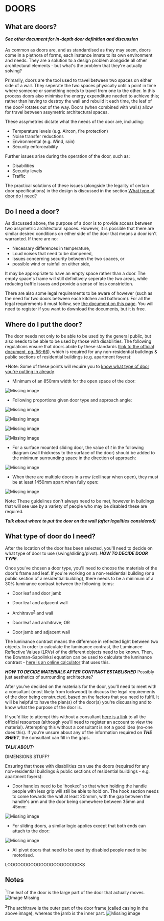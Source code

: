 # DOORS

## What are doors?

#### *See other document for in-depth door definition and discussion*

As common as doors are, and as standardised as they may seem, doors come in a plethora of forms, each instance innate to its own environment and needs. They are a solution to a design problem alongside all other architectural elements - but what's the problem that they're actually solving?

Primarily, doors are the tool used to travel between two spaces on either side of a wall. They seperate the two spaces physically until a point in time where someone or something needs to travel from one to the other. In this process doors also minimise the energy expenditure needed to achieve this; rather than having to destroy the wall and rebuild it each time, the leaf of the door<sup>[1](#notes)</sup> rotates out of the way. Doors (when combined with walls) allow for travel between assymetric architectural spaces.

These assymetries dictate what the needs of the door are, including:

- Temperature levels (e.g. Aircon, fire protection)
- Noise transfer reductions
- Environmental (e.g. Wind, rain)
- Security enforceability

Further issues arise during the operation of the door, such as:

- Disabilities
- Security levels
- Traffic

The practical solutions of these issues (alongside the legality of certain door specifications) in the design is discussed in the section [What type of door do I need?](#doorType)

## Do I need a door?

As discussed above, the purpose of a door is to provide access between two assymetric architectural spaces. However, it is possible that there are similar desired conditions on either side of the door that means a door isn't warranted. If there are no:

 - Necessary differences in temperature,
 - Loud noises that need to be dampened,
 - Issues concerning security between the two spaces, or
 - possible wind or rainfall on either side,

It may be appropriate to have an empty space rather than a door. The empty space's frame will still definitively seperate the two areas, while reducing traffic issues and provide a sense of less constriction.

There are also some legal requirements to be aware of however (such as the need for two doors between each kitchen and bathroom). For all the legal requirements it must follow, see [the document on this page](https://www.abcb.gov.au/Resources/NCC). You will need to register if you want to download the documents, but it is free.

## Where do I put the door?

The door needs not only to be able to be used by the general public, but also needs to be able to be used by those with disabilities. The following regulations ensure that doors abide by these standards ([link to the official document, pg. 56-66](https://threedimensionallandscapejournal.files.wordpress.com/2014/03/1428-1-2009a1.pdf)), which is required for any non-residential buildings & public sections of residential buildings (e.g. apartment foyers):

*Note: Some of these points will require you to [know what type of door you're putting in already](#doorType)

- Minimum of an 850mm width for the open space of the door:

![Missing image](/Doors/Images/850mm.PNG)

- Following proportions given door type and approach angle:

![Missing image](/Doors/Images/doorlegend.PNG)

![Missing image](/Doors/Images/doordiag1.PNG)

![Missing image](/Doors/Images/doordiag2.PNG)

![Missing image](/Doors/Images/doordiag3.PNG)

 - For a surface mounted sliding door, the value of *t* in the following diagram (wall thickness to the surface of the door) should be added to the minimum surrounding space in the direction of approach:

![Missing image](/Doors/Images/extrawidth.PNG)

 - When there are multiple doors in a row (collinear when open), they must be at least 1450mm apart when fully open:
 
![Missing image](/Doors/Images/1450mm.PNG)



Note: These guidelines don't always need to be met, however in buildings that will see use by a variety of people who may be disabled these are required.





***Talk about where to put the door on the wall (after legalities considered)***



## <a name="doorType">What type of door do I need?</a>

After the location of the door has been selected, you'll need to decide on what type of door to use (swing/sliding/pivot). ***HOW TO DECIDE DOOR TYPE***.

Once you've chosen a door type, you'll need to choose the materials of the door's frame and leaf. If you're working on a non-residential building (or a public section of a residential building), there needs to be a minimum of a 30% luminance contrast between the following items:

 - Door leaf and door jamb

 - Door leaf and adjacent wall
   
 - Architrave<sup>[2](#notes)</sup> and wall
   
 - Door leaf and architrave; OR
    
 - Door jamb and adjacent wall
   
The luminance contrast means the difference in reflected light between two objects. In order to calculate the luminance contrast, the Luminance Reflective Values (LRVs) of the different objects need to be known. Then, the Bowman-Sapolinksi equation can be used to calculate the luminance contrast - [here is an online calculator](https://luminos.com.au/luminous-calculator-bowman-sapolinski-equation/) that uses this.

***HOW TO DECIDE MATERIALS AFTER CONTRAST ESTABLISHED*** Possibly just aesthetics of surrounding architecture?


After you've decided on the materials for the door, you'll need to meet with a consultant (most likely from lockwood) to discuss the legal requirements of the door being constructed, based on the factors that you need to fulfil. It will be helpful to have the plan(s) of the door(s) you're discussing and to know what the purpose of the door is.

If you'd like to attempt this without a consultant [here is a link](https://www.abcb.gov.au/Resources/NCC) to all the official resources (although you'll need to register an account to view the material). Attempting this without a consultant is not a good idea (no-one does this). If you're unsure about any of the information required on ***THE SHEET***, the consultant can fill in the gaps.


***TALK ABOUT:***


DIMENSIONS STUFF?


Ensuring that those with disabilities can use the doors (required for any non-residential buildings & public sections of residential buildings - e.g. apartment foyers):

 - Door handles need to be 'hooked' so that when holding the handle people with less grip will still be able to hold on. The hook section needs to come towards the wall at least 20mmm, with the gap between the handle's arm and the door being somewhere between 35mm and 45mm:

![Missing image](/Doors/Images/handle.png)

 - For sliding doors, a similar logic applies except that both ends can attach to the door:

![Missing image](/Doors/Images/slidingHandle.png)

 - All pivot doors that need to be used by disabled people need to be motorised.


LOOOOOOOOOOOOOOOOOOOOOCKS



## <a name="notes">Notes</a>

<sup>1</sup>The leaf of the door is the large part of the door that actually moves. ![Image Missing](http://www.decosoup.com/images/stories/Design_Issues/Windows/Door_nomenclature/Door_terminilogy.jpg)

<sup>2</sup>The architrave is the outer part of the door frame (called casing in the above image), whereas the jamb is the inner part.
![Missing image](/Doors/Images/jamb_architrave.png)
